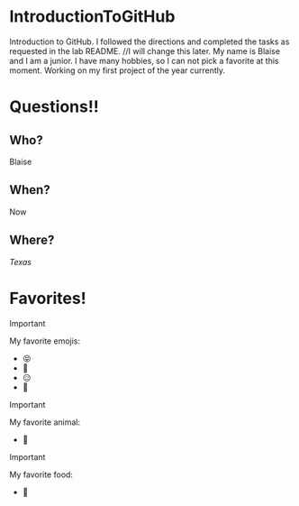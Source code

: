 # IntroductionToGitHub
Introduction to GitHub. I followed the directions and completed the tasks as requested in the lab README. //I will change this later.
My name is Blaise and I am a junior.
I have many hobbies, so I can not pick a favorite at this moment.
Working on my first project of the year currently. 

# Questions!!

## Who?
Blaise

## When?
Now

## Where? 
_Texas_

# Favorites!

> [!IMPORTANT]
My favorite emojis:
- :stuck_out_tongue_closed_eyes:
- :hugs:
- :expressionless:
- :partying_face:

> [!IMPORTANT]
My favorite animal:
* :frog:

> [!IMPORTANT]
My favorite food:
+ :strawberry:	

